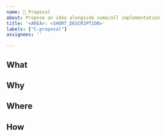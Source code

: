 ```yaml
---
name: 📜 Proposal
about: Propose an idea alongside some/all implementation
title: '<AREA>: <SHORT_DESCRIPTION>'
labels: ["C-proposal"]
assignees: ''

---
```


## What
<!-- Describe your proposal. -->

## Why
<!-- Describe why the proposal is needed. -->

## Where
<!-- Describe where your proposal will cause changes to. -->

## How
<!-- Describe how the proposal could be implemented. -->

